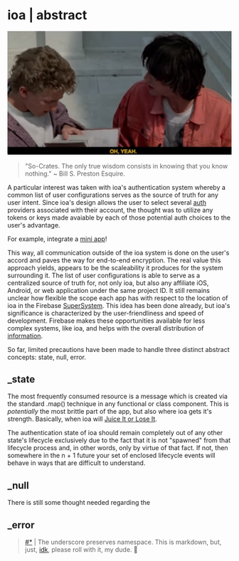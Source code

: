 # **ioa | abstract**

![whoa](./assets/bill-and-teds-so-crates.png)

> "So-Crates. The only true wisdom consists in knowing that you know nothing." ~ Bill S. Preston Esquire.

A particular interest was taken with ioa's authentication system whereby a common list of user configurations serves as the source of truth for any user intent. Since ioa's design allows the user to select several [auth](https://firebase.google.com/docs/auth) providers associated with their account, the thought was to utilize any tokens or keys made avaiable by each of those potential auth choices to the user's advantage.

For example, integrate a [mini app](https://developers.google.com/search/docs/guides/mini-apps)!

This way, all communication outside of the ioa system is done on the user's accord and paves the way for end-to-end encryption. The real value this approach yields, appears to be the scaleability it produces for the system surrounding it. The list of user configurations is able to serve as a centralized source of truth for, not only ioa, but also any affiliate iOS, Android, or web application under the same project ID. It still remains unclear how flexible the scope each app has with respect to the location of ioa in the Firebase [SuperSystem](https://ioa.is). This idea has been done already, but ioa's significance is characterized by the user-friendliness and speed of development. Firebase makes these opportunities available for less complex systems, like ioa, and helps with the overall distribution of [information](https://google.com).

So far, limited precautions have been made to handle three distinct abstract concepts: state, null, error.

## _state

The most frequently consumed resource is a message which is created via the standard .map() technique in any functional or class component. This is _potentially_ the most brittle part of the app, but also where ioa gets it's strength. Basically, when ioa will [Juice It or Lose It](https://youtu.be/YOETTBL3yZ4).

The authentication state of ioa should remain completely out of any other state's lifecycle exclusively due to the fact that it is not "spawned" from that lifecycle process and, in other words, only by virtue of that fact. If not, then somewhere in the n + 1 future your set of enclosed lifecycle events will behave in ways that are difficult to understand.

## _null

There is still some thought needed regarding the 

## _error

> [#*](https://wut.app) | The underscore preserves namespace. This is markdown, but, just, [idk](https://github.com/MichaelRCruz/idk-nginx), please roll with it, my dude. 🦄
